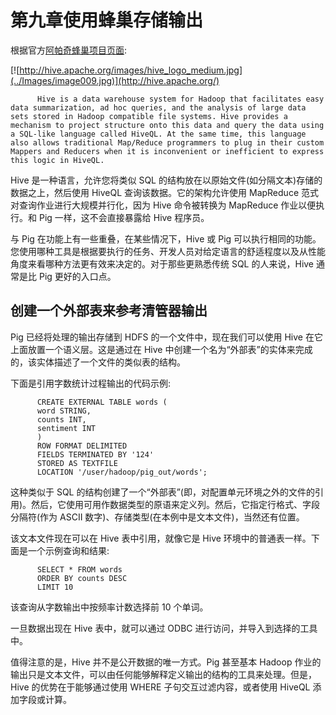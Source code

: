 # 第九章使用蜂巢存储输出

根据官方[阿帕奇蜂巢项目页面](http://hive.apache.org/):

[![http://hive.apache.org/images/hive_logo_medium.jpg](../Images/image009.jpg)](http://hive.apache.org/)

```
      Hive is a data warehouse system for Hadoop that facilitates easy data summarization, ad hoc queries, and the analysis of large data sets stored in Hadoop compatible file systems. Hive provides a mechanism to project structure onto this data and query the data using a SQL-like language called HiveQL. At the same time, this language also allows traditional Map/Reduce programmers to plug in their custom Mappers and Reducers when it is inconvenient or inefficient to express this logic in HiveQL.

```

Hive 是一种语言，允许您将类似 SQL 的结构放在以原始文件(如分隔文本)存储的数据之上，然后使用 HiveQL 查询该数据。它的架构允许使用 MapReduce 范式对查询作业进行大规模并行化，因为 Hive 命令被转换为 MapReduce 作业以便执行。和 Pig 一样，这不会直接暴露给 Hive 程序员。

与 Pig 在功能上有一些重叠，在某些情况下，Hive 或 Pig 可以执行相同的功能。您使用哪种工具是根据要执行的任务、开发人员对给定语言的舒适程度以及从性能角度来看哪种方法更有效来决定的。对于那些更熟悉传统 SQL 的人来说，Hive 通常是比 Pig 更好的入口点。

## 创建一个外部表来参考清管器输出

Pig 已经将处理的输出存储到 HDFS 的一个文件中，现在我们可以使用 Hive 在它上面放置一个语义层。这是通过在 Hive 中创建一个名为“外部表”的实体来完成的，该实体描述了一个文件的类似表的结构。

下面是引用字数统计过程输出的代码示例:

```
      CREATE EXTERNAL TABLE words (
      word STRING,
      counts INT,
      sentiment INT
      )
      ROW FORMAT DELIMITED
      FIELDS TERMINATED BY '124'
      STORED AS TEXTFILE
      LOCATION '/user/hadoop/pig_out/words';

```

这种类似于 SQL 的结构创建了一个“外部表”(即，对配置单元环境之外的文件的引用)。然后，它使用可用作数据类型的原语来定义列。然后，它指定行格式、字段分隔符(作为 ASCII 数字)、存储类型(在本例中是文本文件)，当然还有位置。

该文本文件现在可以在 Hive 表中引用，就像它是 Hive 环境中的普通表一样。下面是一个示例查询和结果:

```
      SELECT * FROM words
      ORDER BY counts DESC
      LIMIT 10

```

该查询从字数输出中按频率计数选择前 10 个单词。

一旦数据出现在 Hive 表中，就可以通过 ODBC 进行访问，并导入到选择的工具中。

值得注意的是，Hive 并不是公开数据的唯一方式。Pig 甚至基本 Hadoop 作业的输出只是文本文件，可以由任何能够解释定义输出的结构的工具来处理。但是，Hive 的优势在于能够通过使用 WHERE 子句交互过滤内容，或者使用 HiveQL 添加字段或计算。